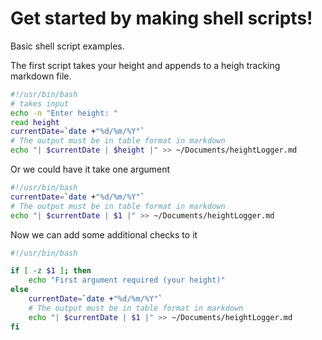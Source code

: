 # Get started by making shell scripts!
Basic shell script examples.

The first script takes your height and appends to a heigh tracking markdown file.

```sh
#!/usr/bin/bash
# takes input
echo -n "Enter height: "
read height
currentDate=`date +"%d/%m/%Y"`
# The output must be in table format in markdown
echo "| $currentDate | $height |" >> ~/Documents/heightLogger.md
```

Or we could have it take one argument

```sh
#!/usr/bin/bash
currentDate=`date +"%d/%m/%Y"`
# The output must be in table format in markdown
echo "| $currentDate | $1 |" >> ~/Documents/heightLogger.md
```

Now we can add some additional checks to it

```sh
#!/usr/bin/bash

if [ -z $1 ]; then
	echo "First argument required (your height)"
else
	currentDate=`date +"%d/%m/%Y"`
	# The output must be in table format in markdown
	echo "| $currentDate | $1 |" >> ~/Documents/heightLogger.md
fi
```


